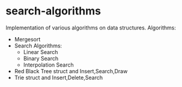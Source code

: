 # search-algorithms
Implementation of various algorithms on data structures.
Algorithms:
- Mergesort
- Search Algorithms:
  - Linear Search
  - Binary Search
  - Interpolation Search
- Red Black Tree struct and Insert,Search,Draw
- Trie struct and Insert,Delete,Search
